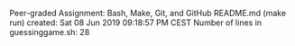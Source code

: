 Peer-graded Assignment: Bash, Make, Git, and GitHub
README.md (make run) created: Sat 08 Jun 2019 09:18:57 PM CEST
Number of lines in guessinggame.sh: 28
